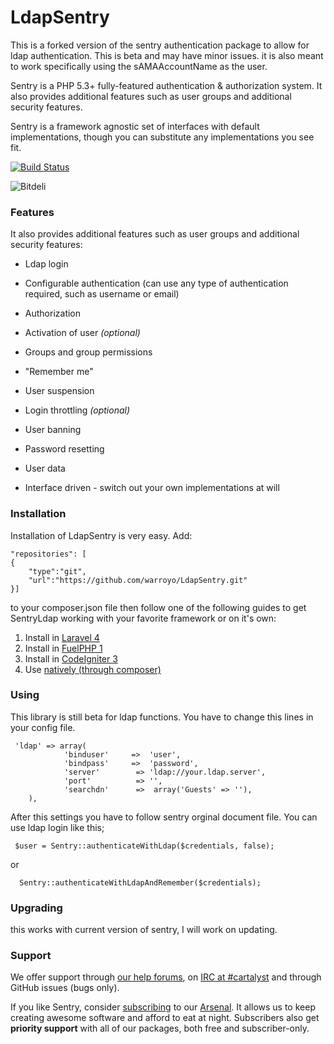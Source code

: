 # LdapSentry

This is a forked version of the sentry authentication package to allow for ldap authentication. This is beta and may have minor issues. it is also meant to work specifically using the sAMAAccountName as the user.

Sentry is a PHP 5.3+ fully-featured authentication & authorization system. It also provides additional features such as user groups and additional security features.

Sentry is a framework agnostic set of interfaces with default implementations, though you can substitute any implementations you see fit.

[![Build Status](https://travis-ci.org/cartalyst/sentry.png?branch=master)](https://travis-ci.org/cartalyst/sentry)

![Bitdeli](https://d2weczhvl823v0.cloudfront.net/cartalyst/sentry/trend.png)

### Features

It also provides additional features such as user groups and additional security features:
- Ldap login


- Configurable authentication (can use any type of authentication required, such as username or email)
- Authorization
- Activation of user *(optional)*
- Groups and group permissions
- "Remember me"
- User suspension
- Login throttling *(optional)*
- User banning
- Password resetting
- User data
- Interface driven - switch out your own implementations at will

### Installation

Installation of LdapSentry is very easy. Add:

    "repositories": [
    {
        "type":"git",
        "url":"https://github.com/warroyo/LdapSentry.git"
    }]

to your composer.json file then follow one of the following guides to get SentryLdap working with your favorite framework or on it's own:


1. Install in [Laravel 4](http://docs.cartalyst.com/sentry-2/installation/laravel-4)
2. Install in [FuelPHP 1](http://docs.cartalyst.com/sentry-2/installation/fuelphp-1)
3. Install in [CodeIgniter 3](http://docs.cartalyst.com/sentry-2/installation/codeigniter-3)
4. Use [natively (through composer)](http://docs.cartalyst.com/sentry-2/installation/composer)

### Using

This library is still beta for ldap functions. You have to change this lines in your config file.

	 'ldap' => array(
                'binduser'     =>  'user',
                'bindpass'     =>  'password',
                'server'        => 'ldap://your.ldap.server',
                'port'          => '',
                'searchdn'      =>  array('Guests' => ''),
        ),


After this settings you have to follow sentry orginal document file. You can use ldap login like this;

     $user = Sentry::authenticateWithLdap($credentials, false);
or

      Sentry::authenticateWithLdapAndRemember($credentials);

### Upgrading
this works with current version of sentry, I will work on updating.

### Support

We offer support through [our help forums](http://help.cartalyst.com), on [IRC at #cartalyst](http://webchat.freenode.net/?channels=cartalyst) and through GitHub issues (bugs only).

If you like Sentry, consider [subscribing](http://www.cartalyst.com/pricing) to our [Arsenal](http://www.cartalyst.com/arsenal). It allows us to keep creating awesome software and afford to eat at night. Subscribers also get **priority support** with all of our packages, both free and subscriber-only.

